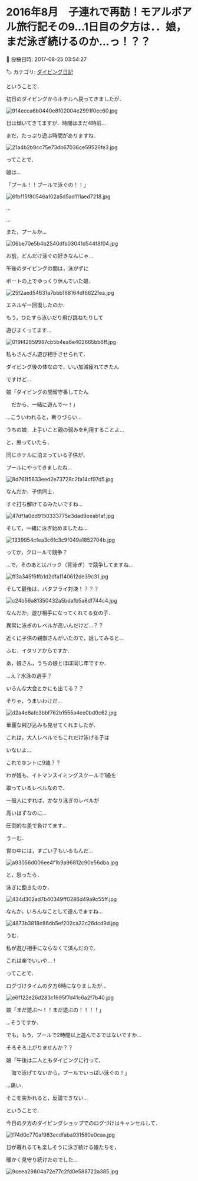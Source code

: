 # 2016年8月　子連れで再訪！モアルボアル旅行記その9…1日目の夕方は．．娘，まだ泳ぎ続けるのか…っ！？？

📅 投稿日時: 2017-08-25 03:54:27

🏷️ カテゴリ: [ダイビング日記](ce3a7a8d424d112fce83ee85c81a0e344.md)

ということで．


初日のダイビングからホテルへ戻ってきましたが．




![914ecca6b0440e8f02004e2991f0ec60.jpg](images/914ecca6b0440e8f02004e2991f0ec60.jpg)




日は傾いてきてますが．時間はまだ4時前…


まだ，たっぷり遊ぶ時間がありますね．




![21a4b2b9cc75e73db67036ce59526fe3.jpg](images/21a4b2b9cc75e73db67036ce59526fe3.jpg)







ってことで．


娘は…





「プール！！プールで泳ぐの！！」




![6fbf15f80546a102a5d5ad111aed7218.jpg](images/6fbf15f80546a102a5d5ad111aed7218.jpg)




…


…


また，プールか…




![06be70e5b4b2540dfb03041d544f8f04.jpg](images/06be70e5b4b2540dfb03041d544f8f04.jpg)




お前，どんだけ泳ぐの好きなんじゃ…





午後のダイビングの間は，泳がずに


ボートの上でゆっくり休んでいた娘．




![25f2aed54631a7bbb168164df6622fea.jpg](images/25f2aed54631a7bbb168164df6622fea.jpg)




エネルギー回復したのか．


もう，ひたすら泳いだり飛び跳ねたりして


遊びまくってます…




![019f42859997cb5b4ea6e402665bb6ff.jpg](images/019f42859997cb5b4ea6e402665bb6ff.jpg)







私もさんざん遊び相手させられて．


ダイビング後の体なので，いい加減疲れてきたん


ですけど…





娘「ダイビングの間留守番してたん


　だから，一緒に遊んで～！」





…こういわれると，断りづらい…


うちの娘．上手いこと親の弱みを利用することよ…





と，思っていたら．


同じホテルに泊まっている子供が，


プールにやってきましたね…




![8d761f5633eed2e73728c2fa14cf97d5.jpg](images/8d761f5633eed2e73728c2fa14cf97d5.jpg)




なんだか，子供同士．


すぐ打ち解けてるみたいですね…




![47df1a0dd9150333775e3dad9eeab1af.jpg](images/47df1a0dd9150333775e3dad9eeab1af.jpg)




そして，一緒に泳ぎ始めましたね…




![1339954cfea3c6fc3c9f049a1852704b.jpg](images/1339954cfea3c6fc3c9f049a1852704b.jpg)




ってか，クロールで競争？


…で，そのあとはバック（背泳ぎ）で競争してますね…




![ff3a345f6ffb1d2dfa1140612de39c31.jpg](images/ff3a345f6ffb1d2dfa1140612de39c31.jpg)




そして最後は，バタフライ対決！？？？




![c24b59a81350432a5bdafb5a8df744c4.jpg](images/c24b59a81350432a5bdafb5a8df744c4.jpg)




なんだか，遊び相手になってくれてる女の子．


異常に泳ぎのレベルが高いんだけど…？？





近くに子供の親御さんがいたので，話してみると…


ふむ．イタリアからですか．


あ，娘さん，うちの娘とほぼ同じ年ですか．


…え？水泳の選手？


いろんな大会とかにも出てる？？


そりゃ，うまいわけだ…




![d2a4e6afc3bbf762b1555a4ee0bd0c62.jpg](images/d2a4e6afc3bbf762b1555a4ee0bd0c62.jpg)




華麗な飛び込みも見せてくれましたが．


これは，大人レベルでもこれだけ泳げる子は


いないよ…


これでホントに9歳？？





わが娘も，イトマンスイミングスクールで1級を


取っているレベルなので．


一般人にすれば，かなり泳ぎのレベルが


高いはずなのに…


圧倒的な差で負けてます…





うーむ．


世の中には，すごい子もいるもんだ…




![a93056d006ee4f1b9a96812c90e56dba.jpg](images/a93056d006ee4f1b9a96812c90e56dba.jpg)




と，思ったら．


泳ぎに飽きたのか．




![434d302ad7b40349ff0286d49a9c55ff.jpg](images/434d302ad7b40349ff0286d49a9c55ff.jpg)




なんか，いろんなことして遊んでますね…




![4873b3818c86db5ef202ca22c26dcd9d.jpg](images/4873b3818c86db5ef202ca22c26dcd9d.jpg)




うむ．


私が遊び相手にならなくて済んだので．


これは楽でいいや…！





ってことで．


ログづけタイムの夕方6時になりましたが…




![e6f122e26d283c1695f7d41c6a2f7b40.jpg](images/e6f122e26d283c1695f7d41c6a2f7b40.jpg)







娘「まだ遊ぶ～！！まだ遊ぶの！！！！」





…そうですか．


でも，もう，プールで2時間以上遊んでるではないですか…


そろそろ上がりませんか？？





娘「午後は二人ともダイビングに行って，


　海で泳げてないから，プールでいっぱい泳ぐの！」





…痛い．


そこを突かれると，反論できない…





ということで．


今日の夕方のダイビングショップでのログづけはキャンセルして．




![f74d0c770af983ecdfaba931580e0caa.jpg](images/f74d0c770af983ecdfaba931580e0caa.jpg)




日が暮れるても楽しそうに泳ぎ続ける娘たちを，


暖かく見守り続けたのでした…




![9ceea29804a72e77c2fd0e588722a385.jpg](images/9ceea29804a72e77c2fd0e588722a385.jpg)
